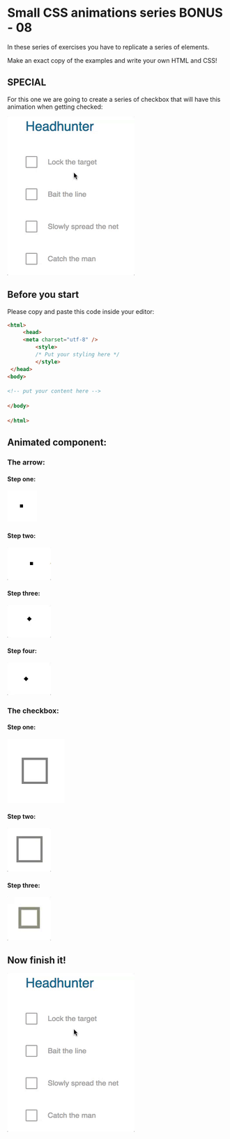 

# Small CSS animations series BONUS - 08

In these series of exercises you have to replicate a series of elements.

Make an exact copy of the examples and write your own HTML and CSS!

## SPECIAL

For this one we are going to create a series of checkbox that will have this animation when getting checked:

![](./08checkboxes.gif)

## Before you start

Please copy and paste this code inside your editor:

```html
<html>
     <head>
     <meta charset="utf-8" />
         <style>
         /* Put your styling here */
         </style>
 </head>
<body>

<!-- put your content here -->

</body>

</html>
```

## Animated component:



### The arrow:



#### Step one:



![](./resources/step-a-1.png)





#### Step two:

![](./resources/step-a-2.gif)




#### Step three:

![](./resources/step-a-3.gif)





#### Step four:

![](./resources/step-a-4.gif)



### The checkbox:



#### Step one:

![](./resources/step-b-1.png)





#### Step two:

![](./resources/step-b-2.gif)





#### Step three:

![](./resources/step-b-3.gif)



## Now finish it!



![](./resources/08checkboxes.gif)






